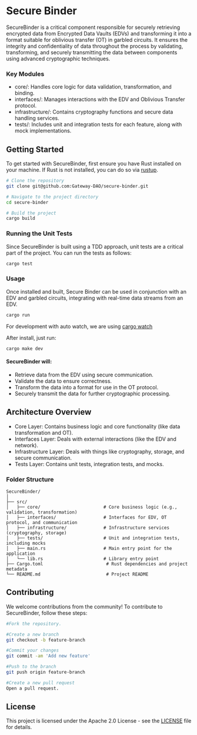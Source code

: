 # Secure Binder

SecureBinder is a critical component responsible for securely retrieving encrypted data from Encrypted Data Vaults (EDVs) and transforming it into a format suitable for oblivious transfer (OT) in garbled circuits. It ensures the integrity and confidentiality of data throughout the process by validating, transforming, and securely transmitting the data between components using advanced cryptographic techniques.

### Key Modules

- core/: Handles core logic for data validation, transformation, and binding.
- interfaces/: Manages interactions with the EDV and Oblivious Transfer protocol.
- infrastructure/: Contains cryptography functions and secure data handling services.
- tests/: Includes unit and integration tests for each feature, along with mock implementations.

## Getting Started

To get started with SecureBinder, first ensure you have Rust installed on your machine. If Rust is not installed, you can do so via [rustup](https://rustup.rs/).

```sh
# Clone the repository
git clone git@github.com:Gateway-DAO/secure-binder.git

# Navigate to the project directory
cd secure-binder

# Build the project
cargo build
```

### Running the Unit Tests

Since SecureBinder is built using a TDD approach, unit tests are a critical part of the project. You can run the tests as follows:

```sh
cargo test
```

### Usage

Once installed and built, Secure Binder can be used in conjunction with an EDV and garbled circuits, integrating with real-time data streams from an EDV.

```sh
cargo run
```

For development with auto watch, we are using [cargo watch](https://sagiegurari.github.io/cargo-make/)

After install, just run:
```
cargo make dev
```

#### SecureBinder will:

- Retrieve data from the EDV using secure communication.
- Validate the data to ensure correctness.
- Transform the data into a format for use in the OT protocol.
- Securely transmit the data for further cryptographic processing.

## Architecture Overview

- Core Layer: Contains business logic and core functionality (like data transformation and OT).
- Interfaces Layer: Deals with external interactions (like the EDV and network).
- Infrastructure Layer: Deals with things like cryptography, storage, and secure communication.
- Tests Layer: Contains unit tests, integration tests, and mocks.

### Folder Structure

```
SecureBinder/
│
├── src/
│   ├── core/                        # Core business logic (e.g., validation, transformation)
│   ├── interfaces/                  # Interfaces for EDV, OT protocol, and communication
│   ├── infrastructure/              # Infrastructure services (cryptography, storage)
│   ├── tests/                       # Unit and integration tests, including mocks
│   ├── main.rs                      # Main entry point for the application
│   └── lib.rs                       # Library entry point
├── Cargo.toml                        # Rust dependencies and project metadata
└── README.md                         # Project README
```

## Contributing

We welcome contributions from the community! To contribute to SecureBinder, follow these steps:

```sh
#Fork the repository.

#Create a new branch
git checkout -b feature-branch

#Commit your changes
git commit -am 'Add new feature'

#Push to the branch
git push origin feature-branch

#Create a new pull request
Open a pull request.
```

## License

This project is licensed under the Apache 2.0 License - see the [LICENSE](LICENSE) file for details.
